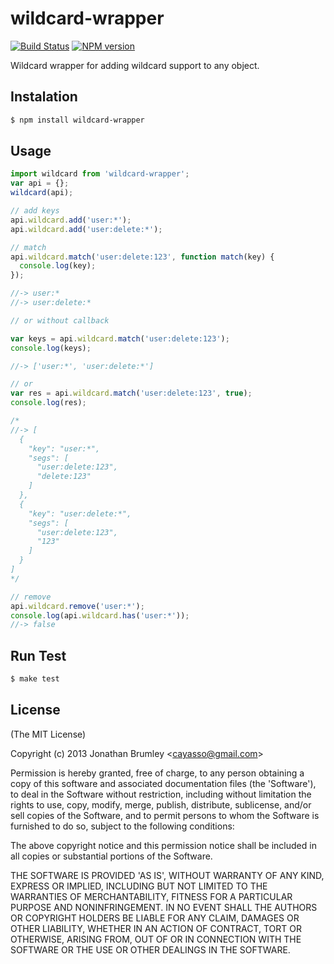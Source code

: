 # wildcard-wrapper

[![Build Status](https://travis-ci.org/cayasso/wildcard-wrapper.png?branch=master)](https://travis-ci.org/cayasso/wildcard-wrapper)
[![NPM version](https://badge.fury.io/js/wildcard-wrapper.png)](http://badge.fury.io/js/wildcard-wrapper)

Wildcard wrapper for adding wildcard support to any object.

## Instalation

```bash
$ npm install wildcard-wrapper
```

## Usage

```js
import wildcard from 'wildcard-wrapper';
var api = {};
wildcard(api);

// add keys
api.wildcard.add('user:*');
api.wildcard.add('user:delete:*');

// match
api.wildcard.match('user:delete:123', function match(key) {
  console.log(key);
});

//-> user:*
//-> user:delete:*

// or without callback

var keys = api.wildcard.match('user:delete:123');
console.log(keys);

//-> ['user:*', 'user:delete:*']

// or
var res = api.wildcard.match('user:delete:123', true);
console.log(res);

/*
//-> [
  {
    "key": "user:*",
    "segs": [
      "user:delete:123",
      "delete:123"
    ]
  },
  {
    "key": "user:delete:*",
    "segs": [
      "user:delete:123",
      "123"
    ]
  }
]
*/

// remove
api.wildcard.remove('user:*');
console.log(api.wildcard.has('user:*'));
//-> false
```

## Run Test

```bash
$ make test
```

## License

(The MIT License)

Copyright (c) 2013 Jonathan Brumley &lt;cayasso@gmail.com&gt;

Permission is hereby granted, free of charge, to any person obtaining
a copy of this software and associated documentation files (the
'Software'), to deal in the Software without restriction, including
without limitation the rights to use, copy, modify, merge, publish,
distribute, sublicense, and/or sell copies of the Software, and to
permit persons to whom the Software is furnished to do so, subject to
the following conditions:

The above copyright notice and this permission notice shall be
included in all copies or substantial portions of the Software.

THE SOFTWARE IS PROVIDED 'AS IS', WITHOUT WARRANTY OF ANY KIND,
EXPRESS OR IMPLIED, INCLUDING BUT NOT LIMITED TO THE WARRANTIES OF
MERCHANTABILITY, FITNESS FOR A PARTICULAR PURPOSE AND NONINFRINGEMENT.
IN NO EVENT SHALL THE AUTHORS OR COPYRIGHT HOLDERS BE LIABLE FOR ANY
CLAIM, DAMAGES OR OTHER LIABILITY, WHETHER IN AN ACTION OF CONTRACT,
TORT OR OTHERWISE, ARISING FROM, OUT OF OR IN CONNECTION WITH THE
SOFTWARE OR THE USE OR OTHER DEALINGS IN THE SOFTWARE.
